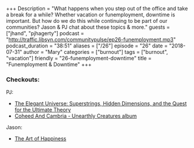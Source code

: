 +++
Description = "What happens when you step out of the office and take a break for a while? Whether vacation or funemployment, downtime is important. But how do we do this while continuing to be part of our communities? Jason & PJ chat about these topics & more."
guests = ["jhand", "pjhagerty"]
podcast = "http://traffic.libsyn.com/communitypulse/ep26-funemployment.mp3"
podcast_duration = "38:51"
aliases = ["/26"]
episode = "26"
date = "2018-07-31"
author = "Mary"
categories = ["burnout"]
tags = ["burnout", "vacation"]
friendly = "26-funemployment-downtime"
title = "Funemployment & Downtime"
+++

### Checkouts:
PJ:  
* [The Elegant Universe: Superstrings, Hidden Dimensions, and the Quest for the Ultimate Theory](https://www.amazon.com/dp/B001P7GGRS/ref=dp-kindle-redirect?_encoding=UTF8&btkr=1)  
* [Coheed And Cambria - Unearthly Creatures album](https://store.coheedandcambria.com/music-1/the-unheavenly-colorway-exclusive-3-lp-set-digital-bundle.html)

Jason:  
* [The Art of Happiness](https://www.amazon.com/dp/B002UK6NO0/ref=dp-kindle-redirect?_encoding=UTF8&btkr=1)
